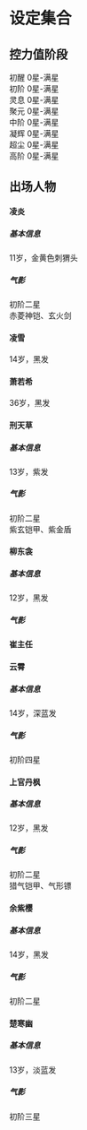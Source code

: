 # 设定集合
## 控力值阶段

初醒 0星-满星  
初阶 0星-满星  
灵息 0星-满星  
聚元 0星-满星  
中阶 0星-满星  
凝辉 0星-满星  
超尘 0星-满星  
高阶 0星-满星  

## 出场人物

#### 凌炎
##### 基本信息
11岁，金黄色刺猬头
##### 气影
初阶二星  
赤菱神铠、玄火剑
#### 凌雪
14岁，黑发

#### 萧若希
36岁，黑发

#### 刑天草
##### 基本信息
13岁，紫发
##### 气影
初阶二星  
紫玄铠甲、紫金盾

#### 柳东衾
##### 基本信息
12岁，黑发
##### 气影

#### 崔主任

#### 云霄
##### 基本信息
14岁，深蓝发
##### 气影
初阶四星

#### 上官丹枫
##### 基本信息
12岁，黑发
##### 气影
初阶二星  
猎气铠甲、气形镖

#### 余紫樱
##### 基本信息
14岁，黑发
##### 气影
初阶二星

#### 楚寒幽
##### 基本信息
13岁，淡蓝发
##### 气影
初阶三星